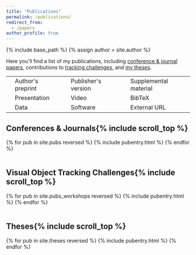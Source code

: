 ```yaml
---
title: "Publications"
permalink: /publications/
redirect_from: 
  - /papers
author_profile: true
---
```

{% include base_path %}
{% assign author = site.author %}

Here you'll find a list of my publications, including [conference & journal papers](#cjproc), contributions to [tracking challenges](#chg), and [my theses](#theses).


<table class="iconsummary" align="center">
  <tr>
    <td class="isicon"><i class="fa fa-file-pdf withpuburl"></i></td><td class="istxt">Author's preprint</td>
    <td class="isicon"><i class="fa fa-book-open withpuburl"></i></td><td class="istxt">Publisher's version</td>
    <td class="isicon"><i class="fa fa-file-alt withpuburl"></i></td><td class="istxt">Supplemental material</td>
  </tr>
  <tr>
    <td class="isicon"><i class="fa fa-desktop withpuburl"></i></td><td class="istxt">Presentation</td>
    <td class="isicon"><i class="fa fa-video withpuburl"></i></td><td class="istxt">Video</td>
    <td class="isicon"><i class="fa fa-link withpuburl"></i></td><td class="istxt">BibTeX</td>
  </tr>
  <tr>
    <td class="isicon"><i class="fa fa-database withpuburl"></i></td><td class="istxt">Data</td>
    <td class="isicon"><i class="fa fa-code withpuburl"></i></td><td class="istxt">Software</td>
    <td class="isicon"><i class="fa fa-globe-americas withpuburl"></i></td><td class="istxt">External URL</td>
  </tr>
</table>

<h2 id="cjproc" class="pubheader">Conferences &amp; Journals{% include scroll_top %}</h2>
<table class="pubtable">
  <tbody>
    {% for pub in site.pubs reversed %}
      {% include pubentry.html %}
    {% endfor %}
  </tbody>
</table>

<h2 id="chg" class="pubheader">Visual Object Tracking Challenges{% include scroll_top %}</h2>
<table class="pubtable">
  <tbody>
    {% for pub in site.pubs_workshops reversed %}
      {% include pubentry.html %}
    {% endfor %}
  </tbody>
</table>


<h2 id="theses" class="pubheader">Theses{% include scroll_top %}</h2>
<table class="pubtable" id="thesistable">
  <tbody>
    {% for pub in site.theses reversed %}
      {% include pubentry.html %}
    {% endfor %}
  </tbody>
</table>


<script>
  function toggle_bib(id) {
    var bib_span = document.getElementById(id);
    var tcell = document.getElementById(id + '-pubinfo')

    if (bib_span.style.display == 'block') {
      bib_span.style.display = 'none';
      tcell.onclick = function() { toggle_bib(id); };
    } else {
      bib_span.style.display = 'block';
      tcell.onclick = null; // Disable toggle via cell-click (so you can copy the bibentry)
    }
  }
</script>
